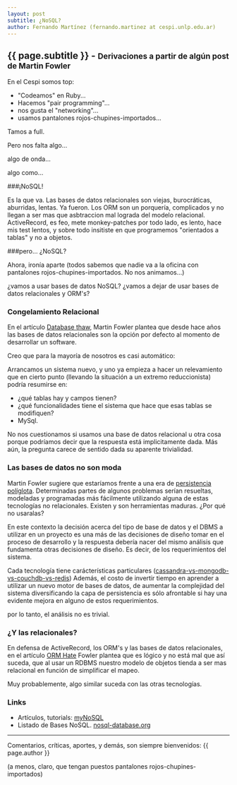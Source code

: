 ```yaml
---
layout: post
subtitle: ¿NoSQL?
author: Fernando Martínez (fernando.martinez at cespi.unlp.edu.ar)
---
```


{{ page.subtitle }} - <small>Derivaciones a partir de algún post de Martin Fowler</small>
-------------------


En el Cespi somos top: 

* "Codeamos" en Ruby... 
* Hacemos "pair programming"...
* nos gusta el "networking"...
* usamos pantalones rojos-chupines-importados...


Tamos a full.


Pero nos falta algo... 

algo de onda... 

algo como...


###¡NoSQL! 

Es la que va. Las bases de datos relacionales son viejas, burocráticas, aburridas, lentas. Ya fueron. Los ORM son un porquería, complicados y no llegan a ser mas que asbtraccion mal lograda del modelo relacional. ActiveRecord, es feo, mete monkey-patches por todo lado, es lento, hace mis test lentos, y sobre todo insitiste en que programemos "orientados a tablas" y no a objetos.


###pero... ¿NoSQL?

Ahora, ironía aparte (todos sabemos que nadie va a la oficina con pantalones rojos-chupines-importados. No nos animamos...)

¿vamos a usar bases de datos NoSQL?
¿vamos a dejar de usar bases de datos relacionales y ORM's?


### Congelamiento Relacional

En el artículo [Database thaw](http://martinfowler.com/bliki/DatabaseThaw.html), Martin Fowler 
plantea que desde hace años las bases de datos relacionales son la opción por defecto al momento de desarrollar un software.

Creo que para la mayoría de nosotros es casi automático:

Arrancamos un sistema nuevo, y uno ya empieza a hacer un relevamiento que en cierto punto (llevando la situación a un extremo reduccionista) podría resumirse en: 

* ¿qué tablas hay y campos tienen?
* ¿qué funcionalidades tiene el sistema que hace que esas tablas se modifiquen?
* MySql.

No nos cuestionamos si usamos una base de datos relacional u otra cosa porque podríamos decir que la respuesta está implicitamente dada. 
Más aún, la pregunta carece de sentido dada su aparente trivialidad.


### Las bases de datos no son moda

Martin Fowler sugiere que estaríamos frente a una era de [persistencia políglota](http://martinfowler.com/bliki/PolyglotPersistence.htm).
Determinadas partes de algunos problemas serían resueltas, modeladas y programadas más fácilmente utilizando alguna de estas tecnologías no relacionales.
Existen y son herramientas maduras. ¿Por qué no usaralas?

En este contexto la decisión acerca del tipo de base de datos y el DBMS a utilizar en un proyecto es una más de las decisiones de diseño tomar en el proceso de desarrollo y la respuesta debería nacer del mismo análisis que fundamenta otras decisiones de diseño. Es decir, de los requerimientos del sistema. 

Cada tecnología tiene carácterísticas particulares ([cassandra-vs-mongodb-vs-couchdb-vs-redis](http://kkovacs.eu/cassandra-vs-mongodb-vs-couchdb-vs-redis))
Además, el costo de invertir tiempo en aprender a utilizar un nuevo motor de bases de datos, de aumentar la complejidad del sistema diversificando la capa de persistencia es sólo afrontable si hay una evidente mejora en alguno de estos requerimientos. 

por lo tanto, el análisis no es trivial.


### ¿Y las relacionales?

En defensa de ActiveRecord, los ORM's y las bases de datos relacionales, en el artículo [ORM Hate](http://martinfowler.com/bliki/OrmHate.html) Fowler plantea que es lógico y no está mal que así suceda, que al usar un RDBMS nuestro modelo de objetos tienda a ser mas relacional en función de simplificar el mapeo. 

Muy probablemente, algo similar suceda con las otras tecnologías.



### Links

* Artículos, tutorials: [myNoSQL ](http://nosql.mypopescu.com/kb/nosql-getting-started)
* Listado de Bases NoSQL. [nosql-database.org](http://nosql-database.org/)

<hr>
Comentarios, críticas, aportes, y demás, son siempre bienvenidos: {{ page.author }} 

(a menos, claro, que tengan puestos pantalones rojos-chupines-importados)